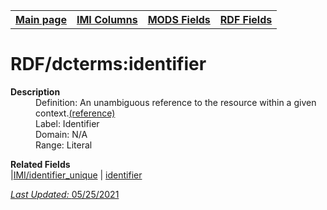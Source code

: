 <!DOCTYPE html>
<html>

<body>
<table style="width:100%">
  <tr>
    <th><a href="index.md">Main page</a></th>
	<th><a href="IMI.md">IMI Columns</a></th>
    <th><a href="MODS.md">MODS Fields</a></th>
    <th><a href="RDF.md">RDF Fields</a></th>
  </tr>
</table>



<h1>RDF/dcterms:identifier</h1>
<dl>
  <dt><b>Description</b></dt>
  <dd>Definition: An unambiguous reference to the resource within a given context.<a href="http://purl.org/dc/terms/identifier
">(reference)</a></dd>
  <dd>Label:  Identifier</dd>
  <dd>Domain:  N/A</dd>
  <dd>Range:  Literal</dd>
</dl>
<dl>
	<dt><b>Related Fields</b></dt>
		|<a href="identifier.unique.md">IMI/identifier_unique</a> | <a href="MODS.identifier.md">identifier</a|
</dl>
<p><i>Last Updated: </i>05/25/2021</p>
</body>
</html>